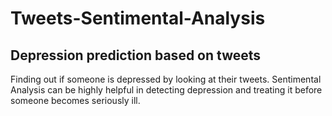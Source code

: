 # Tweets-Sentimental-Analysis
## Depression prediction based on tweets
Finding out if someone is depressed by looking at their tweets. Sentimental Analysis can be highly helpful in detecting depression and treating it before someone becomes seriously ill.
